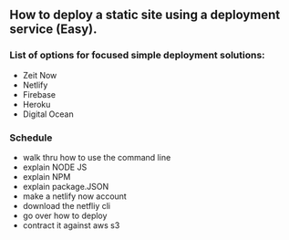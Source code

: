 ## How to deploy a static site using a deployment service (Easy).

### List of options for focused simple deployment solutions:

-   Zeit Now
-   Netlify
-   Firebase
-   Heroku
-   Digital Ocean

### Schedule
- walk thru how to use the command line
- explain NODE JS
- explain NPM
- explain package.JSON
-   make a netlify now account
-   download the netfliy cli
-   go over how to deploy
-   contract it against aws s3

